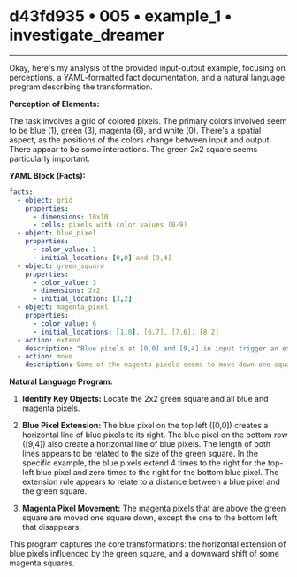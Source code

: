 # d43fd935 • 005 • example_1 • investigate_dreamer

---
Okay, here's my analysis of the provided input-output example, focusing on perceptions, a YAML-formatted fact documentation, and a natural language program describing the transformation.

**Perception of Elements:**

The task involves a grid of colored pixels.  The primary colors involved seem to be blue (1), green (3), magenta (6), and white (0). There's a spatial aspect, as the positions of the colors change between input and output. There appear to be some interactions. The green 2x2 square seems particularly important.

**YAML Block (Facts):**



```yaml
facts:
  - object: grid
    properties:
      - dimensions: 10x10
      - cells: pixels with color values (0-9)
  - object: blue_pixel
    properties:
      - color_value: 1
      - initial_location: [0,0] and [9,4]
  - object: green_square
    properties:
      - color_value: 3
      - dimensions: 2x2
      - initial_location: [3,2]
  - object: magenta_pixel
    properties:
      - color_value: 6
      - initial_locations: [1,8], [6,7], [7,6], [8,2]
  - action: extend
    description: "Blue pixels at [0,0] and [9,4] in input trigger an extension of blue to the right, which stops after it travels a length equal to the length of the side of green pixels."
  - action: move
    description: Some of the magenta pixels seems to move down one square.

```



**Natural Language Program:**

1.  **Identify Key Objects:** Locate the 2x2 green square and all blue and magenta pixels.

2.  **Blue Pixel Extension:** The blue pixel on the top left ([0,0]) creates a horizontal line of blue pixels to its right. The blue pixel on the bottom row ([9,4]) also create a horizontal line of blue pixels. The length of both lines appears to be related to the size of the green square. In the specific example, the blue pixels extend 4 times to the right for the top-left blue pixel and zero times to the right for the bottom blue pixel. The extension rule appears to relate to a distance between a blue pixel and the green square.

3. **Magenta Pixel Movement:** The magenta pixels that are above the green square are moved one square down, except the one to the bottom left, that disappears.

This program captures the core transformations: the horizontal extension of blue pixels influenced by the green square, and a downward shift of some magenta squares.


